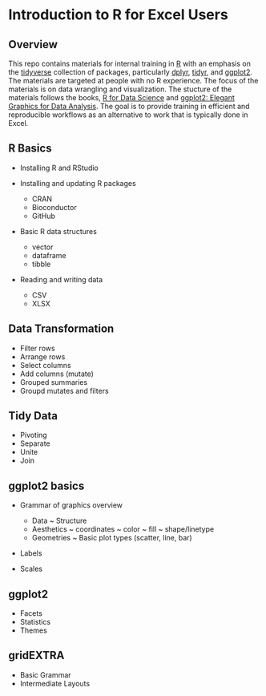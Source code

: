 # Introduction to R for Excel Users

## Overview

This repo contains materials for internal training in [R](https://www.r-project.org/) with an emphasis on the [tidyverse](https://www.tidyverse.org/) collection of packages, particularly [dplyr](https://dplyr.tidyverse.org/), [tidyr](), and [ggplot2](https://ggplot2.tidyverse.org/). The materials are targeted at people with no R experience. The focus of the materials is on data wrangling and visualization. The stucture of the materials follows the books, [R for Data Science](https://r4ds.had.co.nz/) and [ggplot2: Elegant Graphics for Data Analysis](https://ggplot2-book.org). The goal is to provide training in efficient and reproducible workflows as an alternative to work that is typically done in Excel. 

## R Basics

* Installing R and RStudio

* Installing and updating R packages
    * CRAN
    * Bioconductor
    * GitHub

* Basic R data structures
    * vector
    * dataframe
    * tibble
    
* Reading and writing data
    * CSV
    * XLSX
    
## Data Transformation

* Filter rows
* Arrange rows
* Select columns
* Add columns (mutate)
* Grouped summaries
* Groupd mutates and filters

## Tidy Data

* Pivoting
* Separate
* Unite
* Join

## ggplot2 basics

* Grammar of graphics overview
    - Data
        ~ Structure
    - Aesthetics
        ~ coordinates
        ~ color
        ~ fill
        ~ shape/linetype
    - Geometries
        ~ Basic plot types (scatter, line, bar)

* Labels
* Scales

## ggplot2

* Facets
* Statistics
* Themes

## gridEXTRA

* Basic Grammar
* Intermediate Layouts





